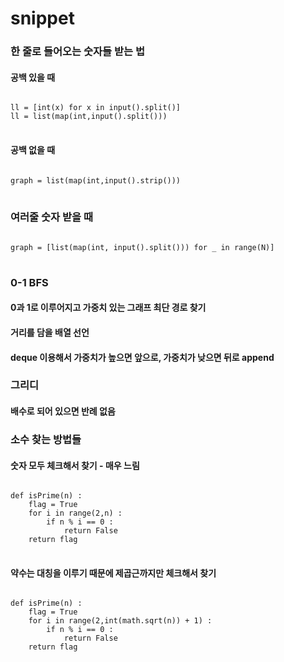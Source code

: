 # snippet

### 한 줄로 들어오는 숫자들 받는 법
#### 공백 있을 때
<pre>
<code>
ll = [int(x) for x in input().split()]
ll = list(map(int,input().split()))
</code>
</pre>
#### 공백 없을 때
<pre>
<code>
graph = list(map(int,input().strip()))
</code>
</pre>

### 여러줄 숫자 받을 때
<pre>
<code>
graph = [list(map(int, input().split())) for _ in range(N)]
</code>
</pre>

### 0-1 BFS
#### 0과 1로 이루어지고 가중치 있는 그래프 최단 경로 찾기
#### 거리를 담을 배열 선언
#### deque 이용해서 가중치가 높으면 앞으로, 가중치가 낮으면 뒤로 append

### 그리디
#### 
#### 배수로 되어 있으면 반례 없음

### 소수 찾는 방법들
#### 숫자 모두 체크해서 찾기 - 매우 느림
<pre>
<code>
def isPrime(n) :
    flag = True
    for i in range(2,n) :
        if n % i == 0 :
            return False
    return flag
</code>
</pre>

#### 약수는 대칭을 이루기 때문에 제곱근까지만 체크해서 찾기
<pre>
<code>
def isPrime(n) :
    flag = True
    for i in range(2,int(math.sqrt(n)) + 1) :
        if n % i == 0 :
            return False
    return flag
</code>
</pre>

